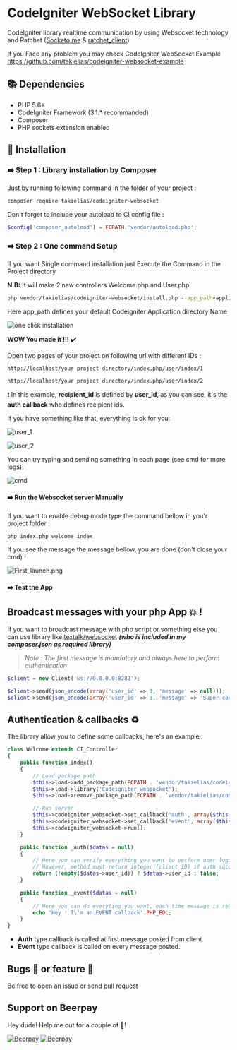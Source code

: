# CodeIgniter WebSocket Library
CodeIgniter library realtime communication by using Websocket technology and Ratchet ([Socketo.me](http://socketo.me) & [ratchet_client](https://github.com/romainrg/ratchet_client))

If you Face any problem you may check CodeIgniter WebSocket Example https://github.com/takielias/codeigniter-websocket-example

## :books: Dependencies

- PHP 5.6+
- CodeIgniter Framework (3.1.* recommanded)
- Composer
- PHP sockets extension enabled

## :beginner: Installation

### :arrow_right: Step 1 : Library installation by Composer

Just by running following command in the folder of your project :
```sh
composer require takielias/codeigniter-websocket
```
Don't forget to include your autoload to CI config file :
```php
$config['composer_autoload'] = FCPATH.'vendor/autoload.php';
```
### :arrow_right: Step 2 : One command Setup

If you want Single command installation just Execute the Command in the Project directory

**N.B:** It will make 2 new controllers  Welcome.php and User.php
```sh
php vendor/takielias/codeigniter-websocket/install.php --app_path=application
```
Here app_path defines your default Codeigniter Application directory Name

![one click installation](https://user-images.githubusercontent.com/38932580/57182660-74df9a80-6ec3-11e9-8b31-37f3fcbf4ccd.png)

**WOW You made it !!!** :heavy_check_mark: 

Open two pages of your project on following url with different IDs :

`http://localhost/your project directory/index.php/user/index/1`

`http://localhost/your project directory/index.php/user/index/2`

:heavy_exclamation_mark: In this example, **recipient_id** is defined by **user_id**, as you can see, it's the **auth callback** who defines recipient ids.

If you have something like that, everything is ok for you:

![user_1](https://user-images.githubusercontent.com/38932580/57090224-21851500-6d28-11e9-9321-20d02e146d62.png)


![user_2](https://user-images.githubusercontent.com/38932580/57090269-44afc480-6d28-11e9-8ea1-30079a3a47e9.png)

You can try typing and sending something in each page (see cmd for more logs).

![cmd](https://user-images.githubusercontent.com/38932580/57090313-5abd8500-6d28-11e9-8644-8e0323a36a41.png)


#### :arrow_right: Run the Websocket server Manually
If you want to enable debug mode type the command bellow in you'r project folder :
```sh
php index.php welcome index
```
If you see the message the message bellow,  you are done (don't close your cmd) !

![First_launch.png](https://user-images.githubusercontent.com/14097222/40981263-d568413a-68da-11e8-9ab2-7b3f7224526e.PNG)
#### :arrow_right: Test the App

## Broadcast messages with your php App :boom: !
If you want to broadcast message with php script or something else you can use library like [textalk/websocket](https://github.com/Textalk/websocket-php) ***(who is included in my composer.json as required library)***

> *Note : The first message is mandatory and always here to perform authentication*

```php
$client = new Client('ws://0.0.0.0:8282');

$client->send(json_encode(array('user_id' => 1, 'message' => null)));
$client->send(json_encode(array('user_id' => 1, 'message' => 'Super cool message to myself!')));
```
## Authentication & callbacks :recycle:
The library allow you to define some callbacks, here's an example :
```php
class Welcome extends CI_Controller
{
    public function index()
    {
        // Load package path
        $this->load->add_package_path(FCPATH . 'vendor/takielias/codeigniter-websocket');
        $this->load->library('Codeigniter_websocket');
        $this->load->remove_package_path(FCPATH . 'vendor/takielias/codeigniter-websocket');

        // Run server
        $this->codeigniter_websocket->set_callback('auth', array($this, '_auth'));
        $this->codeigniter_websocket->set_callback('event', array($this, '_event'));
        $this->codeigniter_websocket->run();
    }

    public function _auth($datas = null)
    {
        // Here you can verify everything you want to perform user login.
        // However, method must return integer (client ID) if auth succedeed and false if not.
        return (!empty($datas->user_id)) ? $datas->user_id : false;
    }

    public function _event($datas = null)
    {
        // Here you can do everyting you want, each time message is received
        echo 'Hey ! I\'m an EVENT callback'.PHP_EOL;
    }
}
```

 - **Auth** type callback is called at first message posted from client.
 - **Event** type callback is called on every message posted.

## Bugs :bug: or feature :muscle:
Be free to open an issue or send pull request

## Support on Beerpay
Hey dude! Help me out for a couple of :beers:!

[![Beerpay](https://beerpay.io/takielias/codeigniter-websocket/badge.svg?style=beer-square)](https://beerpay.io/takielias/codeigniter-websocket)  [![Beerpay](https://beerpay.io/takielias/codeigniter-websocket/make-wish.svg?style=flat-square)](https://beerpay.io/takielias/codeigniter-websocket?focus=wish)
